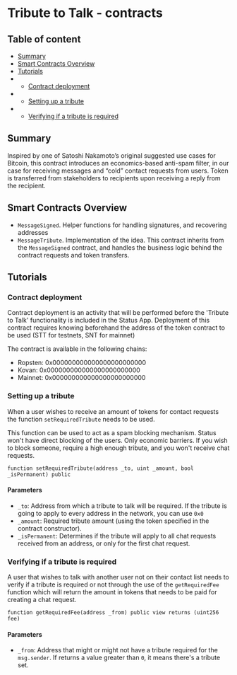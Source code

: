# Tribute to Talk - contracts

## Table of content
- [Summary](#summary)
- [Smart Contracts Overview](#smart-contracts-overview)
- [Tutorials](#tutorials)
- - [Contract deployment](#contract-deployment)
- - [Setting up a tribute](#setting-up-a-tribute0)
- - [Verifying if a tribute is required](#erifying-if-a-tribute-is-required)

## Summary
Inspired by one of Satoshi Nakamoto’s original suggested use cases for Bitcoin, this contract introduces an economics-based anti-spam filter, in our case for receiving messages and “cold” contact requests from users. Token is transferred from stakeholders to recipients upon receiving a reply from the recipient.

## Smart Contracts Overview
- `MessageSigned`. Helper functions for handling signatures, and recovering addresses
- `MessageTribute`. Implementation of the idea. This contract inherits from the `MessageSigned` contract, and handles the business logic behind the contract requests and token transfers. 

## Tutorials

### Contract deployment
Contract deployment is an activity that will be performed before the 'Tribute to Talk' functionality is included in the Status App. Deployment of this contract requires knowing beforehand the address of the token contract to be used (STT for testnets, SNT for mainnet)

The contract is available in the following chains:
- Ropsten: 0x000000000000000000000000
- Kovan: 0x000000000000000000000000
- Mainnet: 0x000000000000000000000000

### Setting up a tribute

When a user wishes to receive an amount of tokens for contact requests the function `setRequiredTribute` needs to be used.


This function can be used to act as a spam blocking mechanism. Status won't have direct blocking of the users. Only economic barriers. If you wish to block someone, require a high enough tribute, and you won't receive chat requests. 

```
function setRequiredTribute(address _to, uint _amount, bool _isPermanent) public
```

#### Parameters 
- `_to`: Address from which a tribute to talk will be required. If the tribute is going to apply to every address in the network, you can use `0x0`
- `_amount`: Required tribute amount (using the token specified in the contract constructor).
- `_isPermanent`: Determines if the tribute will apply to all chat requests received from an address, or only for the first chat request.

### Verifying if a tribute is required
A user that wishes to talk with another user not on their contact list needs to verify if a tribute is required or not through the use of the `getRequiredFee` function which will return the amount in tokens that needs to be paid for creating a chat request.
```
function getRequiredFee(address _from) public view returns (uint256 fee) 
``` 
#### Parameters
- `_from`: Address that might or might not have a tribute required for the `msg.sender`. If returns a value greater than `0`, it means there's a tribute set.

